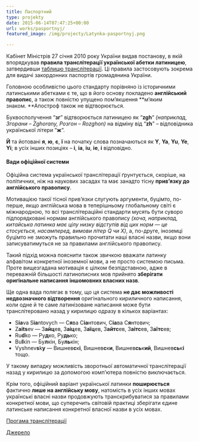 ```yaml
---
title: Паспортний
type: projekty
date: 2015-06-14T07:47:25+00:00
url: works/pasportnyj/
featured_image: /img/projecty/Latynka-pasportnyj.png

---
```

Кабінет Міністрів 27 січня 2010 року України видав постанову, в якій впорядкував **правила транслітерації української абетки латиницею**, затвердивши <a href="http://zakon2.rada.gov.ua/laws/show/55-2010-%D0%BF" target="_blank">таблицю транслітерації</a>. Ці правила застосовують зокрема для видачі закордонних паспортів громадянина України.

<!--more-->

Головною особливістю цього стандарту порівняно із історичними латинськими абетками є те, що в його основу покладено **англійський правопис**, а також повністю упущено пом&#8217;якшення **м&#8217;яким знаком. **Апостроф також не відтворюється.

Буквосполучення &#8220;**зг**&#8221; відтворюється латиницею як &#8220;**zgh**&#8220; _(наприклад, Згорани &#8211; Zghorany, Розгон &#8211; Rozghon)_ на відміну від &#8220;**zh**&#8221; &#8211; відповідника української літери &#8220;**ж**&#8220;.

**Й** та йотовані **я**, **ю**, **є**, **ї** на початку слова позначаються як **Y**, **Ya**, **Yu**, **Ye**, **Yi**; в усіх інших позиціях &#8211; **i**, **ia**, **iu**, **ie**, **i** відповідно.

####  Вади офіційної системи

Офіційна система української транслітерації ґрунтується, скоріше, на політичних, ніж на наукових засадах та має занадто тісну **прив’язку до англійського правопису**.

Мотивацією такої тісної прив’язки слугують аргументи, буцімто, по-перше, якщо англійська мова в теперішньому глобальному світі є міжнародною, то всі транслітераційні стандарти мусять бути суворо підпорядковані нормам англійського правопису _(хоча, наприклад, китайська латинка має цілу низку відступів від цих норм — це стосується, насамперед, вимови літер Q чи X)_, а, по-друге, іноземці буцімто не зможуть правильно прочитати наші власні назви, якщо вони записуватимуться не за правилами англійського правопису.

Такий підхід можна пояснити також звичкою вважати латинку алфавітом конкретної іноземної мови, а не просто системою письма. Проте вищезгадана мотивація є цілком безпідставною, адже в переважній більшості латинописних мов прийнято **зберігати оригінальне написання іншомовних власних назв**.

Ще одна вада полягає в тому, що ця система **не дає можливості недвозначного відтворення** оригінального кириличного написання, коли одне й те саме латинізоване написання може бути транслітеровано назад у кирилицю одразу в кількох варіантах:

  * S**ia**va S**ia**ntovych — С**я**ва С**іа**нтович, С**іа**ва С**я**нтович;
  * Z**aits**ev — З**айц**ев, З**аіц**ев, З**аїц**ев, З**айтс**ев, З**аітс**ев, З**аїтс**ев;
  * Ru**d**ko — Ру**д**ко, Ру**дь**ко;
  * Bu**l**kin — Бу**л**кін, Бу**ль**кін;
  * Vyshnev**s**k**y** — Вишнев**с**к**і**, Вишнев**с**к**и**, Вишнев**сь**к**ий**, Вишнев**сь**к**і** тощо.

У такому випадку можливість зворотньої автоматичної транслітерації назад у кирилицю за допомогою комп’ютера повністю виключається.

Крім того, офіційний варіант української латинки **поширюється** фактично **лише на англійську мову**, натомість в усіх інших мовах українські власні назви продовжують транскрибуватися за правилами конкретної мови, що суперечить світовій практиці зберігати єдине латинське написання конкретної власної назви в усіх мовах.

<a href="http://translit.kh.ua/?tkpn#passport" target="_blank">Прогама транслітерації</a>

<a href="http://uk.wikipedia.org/wiki/%D0%9B%D0%B0%D1%82%D0%B8%D0%BD%D1%96%D0%B7%D0%B0%D1%86%D1%96%D1%8F_%D1%83%D0%BA%D1%80%D0%B0%D1%97%D0%BD%D1%81%D1%8C%D0%BA%D0%BE%D1%97_%D0%BC%D0%BE%D0%B2%D0%B8" target="_blank">Джерело</a>